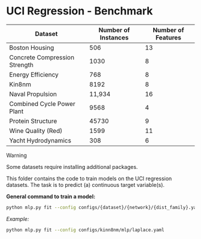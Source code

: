 # UCI Regression - Benchmark


| Dataset | Number of Instances | Number of Features |
| --- | --- | --- |
| Boston Housing | 506 | 13 |
| Concrete Compression Strength | 1030 | 8 |
| Energy Efficiency | 768 | 8 |
| Kin8nm | 8192 | 8 |
| Naval Propulsion | 11,934 | 16 |
| Combined Cycle Power Plant | 9568 | 4 |
| Protein Structure | 45730 | 9 |
| Wine Quality (Red) | 1599 | 11 |
| Yacht Hydrodynamics | 308 | 6 |


> [!WARNING]
> Some datasets require installing additional packages.


This folder contains the code to train models on the UCI regression datasets. The task is to predict (a) continuous target variable(s).

**General command to train a model:**

```bash
python mlp.py fit --config configs/{dataset}/{network}/{dist_family}.yaml
```

*Example:*

```bash
python mlp.py fit --config configs/kinn8nm/mlp/laplace.yaml
```
